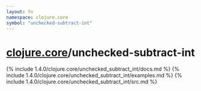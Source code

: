 ```yaml
---
layout: fn
namespace: clojure.core
symbol: "unchecked-subtract-int"
---
```


# [clojure.core](../)/unchecked-subtract-int

{% include 1.4.0/clojure.core/unchecked_subtract_int/docs.md %}
{% include 1.4.0/clojure.core/unchecked_subtract_int/examples.md %}
{% include 1.4.0/clojure.core/unchecked_subtract_int/src.md %}

